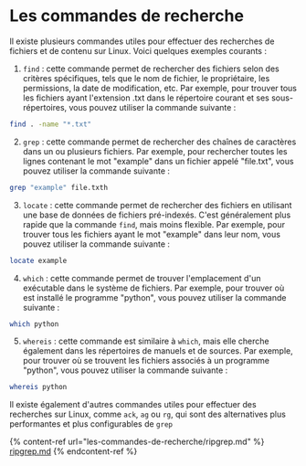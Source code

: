 # Les commandes de recherche

Il existe plusieurs commandes utiles pour effectuer des recherches de fichiers et de contenu sur Linux. Voici quelques exemples courants :

1. `find` : cette commande permet de rechercher des fichiers selon des critères spécifiques, tels que le nom de fichier, le propriétaire, les permissions, la date de modification, etc. Par exemple, pour trouver tous les fichiers ayant l'extension .txt dans le répertoire courant et ses sous-répertoires, vous pouvez utiliser la commande suivante :

```bash
find . -name "*.txt"
```

2. `grep` : cette commande permet de rechercher des chaînes de caractères dans un ou plusieurs fichiers. Par exemple, pour rechercher toutes les lignes contenant le mot "example" dans un fichier appelé "file.txt", vous pouvez utiliser la commande suivante :

```bash
grep "example" file.txth
```

3. `locate` : cette commande permet de rechercher des fichiers en utilisant une base de données de fichiers pré-indexés. C'est généralement plus rapide que la commande `find`, mais moins flexible. Par exemple, pour trouver tous les fichiers ayant le mot "example" dans leur nom, vous pouvez utiliser la commande suivante :

```bash
locate example
```

4. `which` : cette commande permet de trouver l'emplacement d'un exécutable dans le système de fichiers. Par exemple, pour trouver où est installé le programme "python", vous pouvez utiliser la commande suivante :

```bash
which python
```

5. `whereis` : cette commande est similaire à `which`, mais elle cherche également dans les répertoires de manuels et de sources. Par exemple, pour trouver où se trouvent les fichiers associés à un programme "python", vous pouvez utiliser la commande suivante :

```bash
whereis python
```

Il existe également d'autres commandes utiles pour effectuer des recherches sur Linux, comme `ack`, `ag` ou `rg`, qui sont des alternatives plus performantes et plus configurables de `grep`

{% content-ref url="les-commandes-de-recherche/ripgrep.md" %}
[ripgrep.md](les-commandes-de-recherche/ripgrep.md)
{% endcontent-ref %}
